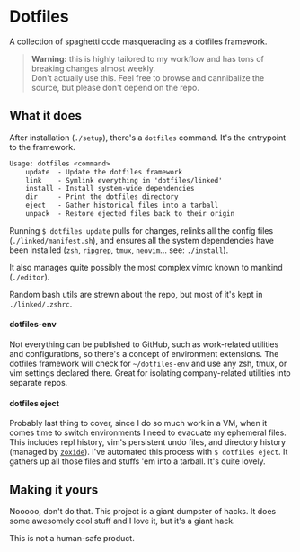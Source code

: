 # Dotfiles
A collection of spaghetti code masquerading as a dotfiles framework.

> **Warning:** this is highly tailored to my workflow and has tons of breaking
> changes almost weekly.<br />
  Don't actually use this. Feel free to browse and cannibalize the source, but
  please don't depend on the repo.

## What it does
After installation (`./setup`), there's a `dotfiles` command. It's the
entrypoint to the framework.

```txt
Usage: dotfiles <command>
    update  - Update the dotfiles framework
    link    - Symlink everything in 'dotfiles/linked'
    install - Install system-wide dependencies
    dir     - Print the dotfiles directory
    eject   - Gather historical files into a tarball
    unpack  - Restore ejected files back to their origin
```

Running `$ dotfiles update` pulls for changes, relinks all the config files
(`./linked/manifest.sh`), and ensures all the system dependencies have been
installed (`zsh`, `ripgrep`, `tmux`, `neovim`... see: `./install`).

It also manages quite possibly the most complex vimrc known to mankind
(`./editor`).

Random bash utils are strewn about the repo, but most of it's kept in
`./linked/.zshrc`.

#### dotfiles-env
Not everything can be published to GitHub, such as work-related utilities and
configurations, so there's a concept of environment extensions. The dotfiles
framework will check for `~/dotfiles-env` and use any zsh, tmux, or vim
settings declared there. Great for isolating company-related utilities into
separate repos.

#### dotfiles eject
Probably last thing to cover, since I do so much work in a VM, when it comes
time to switch environments I need to evacuate my ephemeral files. This
includes repl history, vim's persistent undo files, and directory history
(managed by [`zoxide`](https://github.com/ajeetdsouza/zoxide)). I've automated
this process with `$ dotfiles eject`. It gathers up all those files and stuffs
'em into a tarball. It's quite lovely.

## Making it yours
Nooooo, don't do that. This project is a giant dumpster of hacks. It does some
awesomely cool stuff and I love it, but it's a giant hack.

This is not a human-safe product.
